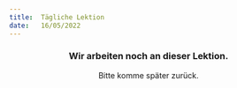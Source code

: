 ```yaml
---
title:  Tägliche Lektion
date:   16/05/2022
---
```


### <center>Wir arbeiten noch an dieser Lektion.</center>
<center>Bitte komme später zurück.</center>